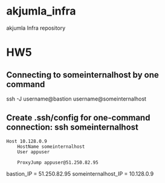
# akjumla_infra
akjumla Infra repository

# HW5
## Connecting to someinternalhost by one command
ssh -J username@bastion username@someinternalhost

## Create .ssh/config for one-command connection: ssh someinternalhost
    Host 10.128.0.9
        HostName someinternalhost
        User appuser

        ProxyJump appuser@51.250.82.95

bastion_IP = 51.250.82.95
someinternalhost_IP = 10.128.0.9

